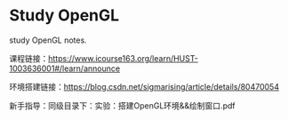 # Study OpenGL

study OpenGL notes.

课程链接：https://www.icourse163.org/learn/HUST-1003636001#/learn/announce

环境搭建链接：https://blog.csdn.net/sigmarising/article/details/80470054

新手指导：同级目录下：实验：搭建OpenGL环境&&绘制窗口.pdf